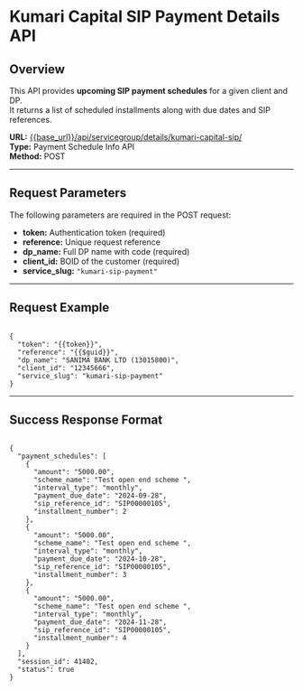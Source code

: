 # Kumari Capital SIP Payment Details API

## Overview

This API provides **upcoming SIP payment schedules** for a given client and DP.  
It returns a list of scheduled installments along with due dates and SIP references.

**URL:** [{{base_url}}/api/servicegroup/details/kumari-capital-sip/](https://{{base_url}}/api/servicegroup/details/kumari-capital-sip/)  
**Type:** Payment Schedule Info API  
**Method:** POST

---

## Request Parameters

The following parameters are required in the POST request:

- **token:** Authentication token (required)
- **reference:** Unique request reference
- **dp_name:** Full DP name with code (required)
- **client_id:** BOID of the customer (required)
- **service_slug:** `"kumari-sip-payment"`

---

## Request Example

<pre><code class="json">
{
  "token": "{{token}}",
  "reference": "{{$guid}}",
  "dp_name": "SANIMA BANK LTD (13015800)",
  "client_id": "12345666",
  "service_slug": "kumari-sip-payment"
}
</code></pre>

---

## Success Response Format

<pre><code class="json">
{
  "payment_schedules": [
    {
      "amount": "5000.00",
      "scheme_name": "Test open end scheme ",
      "interval_type": "monthly",
      "payment_due_date": "2024-09-28",
      "sip_reference_id": "SIP00000105",
      "installment_number": 2
    },
    {
      "amount": "5000.00",
      "scheme_name": "Test open end scheme ",
      "interval_type": "monthly",
      "payment_due_date": "2024-10-28",
      "sip_reference_id": "SIP00000105",
      "installment_number": 3
    },
    {
      "amount": "5000.00",
      "scheme_name": "Test open end scheme ",
      "interval_type": "monthly",
      "payment_due_date": "2024-11-28",
      "sip_reference_id": "SIP00000105",
      "installment_number": 4
    }
  ],
  "session_id": 41402,
  "status": true
}
</code></pre>
